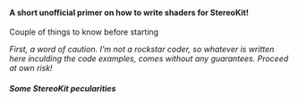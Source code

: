 #### A short unofficial primer on how to write shaders for StereoKit!
Couple of things to know before starting

_First, a word of caution. I'm not a rockstar coder, so whatever is written here inculding the code examples, comes without any guarantees. Proceed at own risk!_

##### Some StereoKit pecularities




